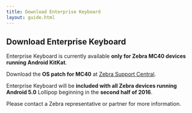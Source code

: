 ```yaml
---
title: Download Enterprise Keyboard
layout: guide.html
---
```


## Download Enterprise Keyboard

Enterprise Keyboard is currently available **only for Zebra MC40 devices running Android KitKat**. 

Download the **OS patch for MC40** at [Zebra Support Central](https://portal.motorolasolutions.com/Support/US-EN/Search?searchType=simple&searchTerm=).

Enterprise Keyboard will be **included with all Zebra devices running Android 5.0** Lollipop beginning in the **second half of 2016**. 

Please contact a Zebra representative or partner for more information. 